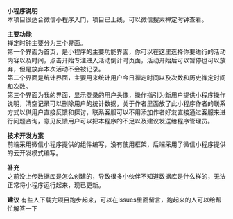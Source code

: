 **小程序说明**   
本项目很适合微信小程序入门，项目已上线，可以微信搜索禅定时钟查看。

**主要功能**   
禅定时钟主要分为三个界面。  
第一个界面为首页，是小程序的主要功能界面，你可以在这里选择你要进行的活动内容以及时间，点击开始专注进入活动倒计时页面，活动开始后可以暂停也可以放弃，但是放弃本次活动不会被记录。  
第二个界面是统计界面，主要用来统计用户今日禅定时间以及次数和历史禅定时间和次数。  
第三个界面为我的界面，显示登录的用户头像，操作指引为新用户提供小程序操作说明，清空记录可以删除用户的统计数据，关于作者里面放了此小程序作者的联系方式以供用户直接反馈和探讨，联系客服可以不用添加作者好友直接通过客服来进行问题咨询，意见反馈用户可以把本程序的不足以及建议发送给程序管理员。  

**技术开发方案**  
前端采用微信小程序提供的组件编写，没有使用框架，后端采用了微信小程序提供的云开发模式编写。      

**补充**  
之前没上传数据库是怎么创建的，导致很多小伙伴不知道数据库是什么样的，无法正常将小程序运行起来，现已更新。

**建议**
有些人下载完项目跑步起来，可以在lssues里面留言，跑起来的人可以给帮忙解答一下
